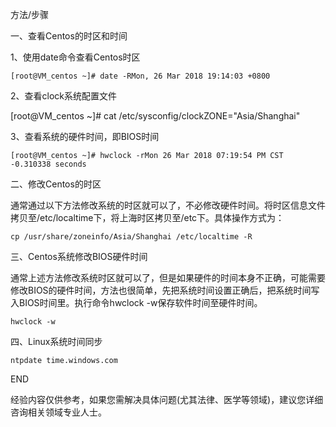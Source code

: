 方法/步骤

一、查看Centos的时区和时间

1、使用date命令查看Centos时区

    [root@VM_centos ~]# date -RMon, 26 Mar 2018 19:14:03 +0800

2、查看clock系统配置文件

[root@VM_centos ~]# cat /etc/sysconfig/clockZONE="Asia/Shanghai"

3、查看系统的硬件时间，即BIOS时间

    [root@VM_centos ~]# hwclock -rMon 26 Mar 2018 07:19:54 PM CST  -0.310338 seconds


二、修改Centos的时区

通常通过以下方法修改系统的时区就可以了，不必修改硬件时间。将时区信息文件拷贝至/etc/localtime下，将上海时区拷贝至/etc下。具体操作方式为：

    cp /usr/share/zoneinfo/Asia/Shanghai /etc/localtime -R

三、Centos系统修改BIOS硬件时间

通常上述方法修改系统时区就可以了，但是如果硬件的时间本身不正确，可能需要修改BIOS的硬件时间，方法也很简单，先把系统时间设置正确后，把系统时间写入BIOS时间里。执行命令hwclock -w保存软件时间至硬件时间。

    hwclock -w

四、Linux系统时间同步

    ntpdate time.windows.com

END

经验内容仅供参考，如果您需解决具体问题(尤其法律、医学等领域)，建议您详细咨询相关领域专业人士。